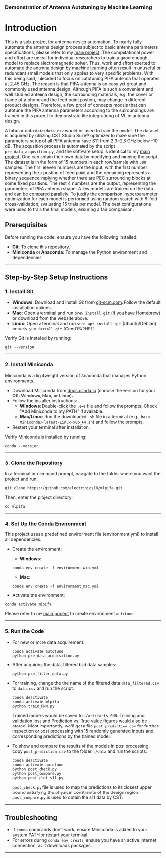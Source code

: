 ### Demonstration of Antenna Autotuning by Machine Learning

# Introduction
This is a sub-project for antenna design automation. To nearly fully automate the antenna design process subject to basic antenna parameters specifications, please refer to my [main project](https://github.com/electronics10/Topology_Optimization). The computational power and effort are unreal for individual researchers to train a good enough model to replace electromagnetic solver. Thus, work and effort exerted to automate the antenna design by machine learning often result in unuseful or redundant small models that only applies to very specific problems. With this being said, I decided to focus on autotuning PIFA antenna that operates at 2.45 GHz. The reason is that PIFA antenna is an easy yet great and commonly used antenna design. Although PIFA is such a convenient and well studied antenna design, the surrounding materials, e.g. the cover or frame of a phone and the feed point postion, may change in different product designs. Therefore, a few proof of concepts models that can autotune the PIFA antenna parameters according to the surroundings are trained in this project to demonstrate the integrationg of ML in antenna design.

A tabular data `data\data.csv` would be used to train the model. The dataset is acquired by utilizing CST Studio Suite® optimizer to make sure the parameters setup of all PIFA antenna have S11 from 2.3~2.6 GHz below -10 dB. The acqusition process is automated by the script `pre_data_acqusition.py`, and the software setup is identical to my [main project](https://github.com/electronics10/Topology_Optimization). One can obtain their own data by modifying and running the script. The dataset is in the form of 15 numbers in each row/sample with `300` samples. The first eleven numbers are the input, with the first number representing the x postion of feed point and the remaining represents a binary sequence implying whether there are PEC surrounding blocks at some fixed positions. The rest 4 numbers are the output, representing the parameters of PIFA antenna shape. A few models are trained on the data and can be compared parallely. To justify the comparison, hyperparameter optimization for each model is performed using random search with 5-fold cross-validation, evaluating 15 trials per model. The best configurations were used to train the final models, ensuring a fair comparison.

## Prerequisites
Before running the code, ensure you have the following installed:
- **Git**: To clone this repository.
- **Miniconda** or **Anaconda**: To manage the Python environment and dependencies.

---

## Step-by-Step Setup Instructions

### 1. Install Git
- **Windows**: Download and install Git from [git-scm.com](https://git-scm.com/downloads). Follow the default installation options.
- **Mac**: Open a terminal and run `brew install git` (if you have Homebrew) or download from the website above.
- **Linux**: Open a terminal and run `sudo apt install git` (Ubuntu/Debian) or `sudo yum install git` (CentOS/RHEL).

Verify Git is installed by running:
```
git --version
```

---

### 2. Install Miniconda
Miniconda is a lightweight version of Anaconda that manages Python environments.
- Download Miniconda from [docs.conda.io](https://docs.conda.io/en/latest/miniconda.html) (choose the version for your OS: Windows, Mac, or Linux).
- Follow the installer instructions:
  - **Windows**: Double-click the `.exe` file and follow the prompts. Check "Add Miniconda to my PATH" if available.
  - **Mac/Linux**: Run the downloaded `.sh` file in a terminal (e.g., `bash Miniconda3-latest-Linux-x86_64.sh`) and follow the prompts.
- Restart your terminal after installation.

Verify Miniconda is installed by running:
```
conda --version
```

---

### 3. Clone the Repository
In a terminal or command prompt, navigate to the folder where you want the project and run:
```
git clone https://github.com/electronics10/mlpifa.git
```
Then, enter the project directory:
```
cd mlpifa
```

---

### 4. Set Up the Conda Environment

This project uses a predefined environment file (environment.yml) to install all dependencies.

- Create the environment:
  - **Windows**:
  ```
  conda env create -f environment_win.yml
  ```

  - **Mac**:
  ```
  conda env create -f environment_mac.yml
  ```

- Activate the environment:
```
conda activate mlpifa
```

Please refer to my [main project](https://github.com/electronics10/Topology_Optimization) to create environment `autotune`.

---

### 5. Run the Code
- For new or more data acquirement:
  ```
  conda activate autotune
  python pre_data_acquisition.py
  ```

- After acquiring the data, filtered bad data samples:
  ```
  python pre_filter_data.py
  ```

- For training, change the the name of the filtered data `data_filtered.csv` to `data.csv` and run the script:
  ```
  conda deactivate
  conda activate mlpifa
  python train_FNN.py
  ```
  Trained models would be saved to `./artifacts_FNN`. Training and validation loss and Prediction vs. True value figures would also be stored. Most importantly, we'll get a file `post_prediction.csv` for further inspection or post processing with 15 randomly genereted inputs and corresponding predictions by the trained model.

- To show and compare the results of the models in post processing, copy `post_prediction.csv` to the folder `./data` and run the scripts:
     ```
     conda deactivate
     conda activate autotune
     python post_check.py
     python post_compare.py
     python post_plot_s11.py
     ```
  `post_check.py` file is used to map the predictions to its closest upper bound satisfying the physical constraints of the design region. `post_compare.py` is used to obtain the s11 data by CST.
---

## Troubleshooting
- If `conda` commands don’t work, ensure Miniconda is added to your system PATH or restart your terminal.
- For errors during `conda env create`, ensure you have an active internet connection, as it downloads packages.

---
